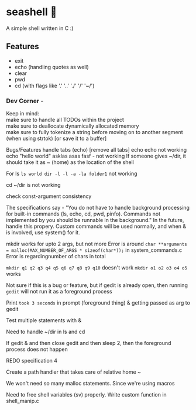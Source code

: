 # seashell 🐚
A simple shell written in C :)


## Features
* exit  
* echo (handling quotes as well)  
* clear  
* pwd  
* cd (with flags like '.' '..' './' '/' '~/')  





### Dev Corner -
Keep in mind:  
make sure to handle all TODOs within the project  
make sure to deallocate dynamically allocated memory  
make sure to fully tokenize a string before moving on to another segment (when using strtok) [or save it to a buffer]  

Bugs/Features
handle tabs (echo) [remove all tabs]
echo echo not working
echo "hello   world" asklas asas fasf - not working
If someone gives ~/dir, it should take it as ~ (home) as the location of the shell

For ls `ls world dir -l -l -a -la folder1` not working


cd ~/dir is not working

check const-argument consistency


The specifications say - "You do not have to handle background processing for built-in commands (ls, echo, cd, pwd, pinfo). Commands not implemented by you should be runnable in the background."
In the future, handle this propery. Custom commands will be used normally, and when & is involved, use system() for it.


mkdir works for upto 2 args, but not more
Error is around `char **arguments = malloc(MAX_NUMBER_OF_ARGS * sizeof(char*));` in system_commands.c
Error is regardingnumber of chars in total

`mkdir q1 q2 q3 q4 q5 q6 q7 q8 q9 q10` doesn't work
`mkdir o1 o2 o3 o4 o5` works

Not sure if this is a bug or feature, but if gedit is already open, then running `gedit` will not run it as a foreground process


Print `took 3 seconds` in prompt (foreground thing)
& getting passed as arg to gedit

Test multiple statements with &

Need to handle ~/dir in ls and cd

If gedit & and then close gedit and then sleep 2, then the foreground process does not happen

REDO specification 4

Create a path handler that takes care of relative home ~


We won't need so many malloc statements. Since we're using macros

Need to free shell variables (sv) properly.
Write custom function in shell_manip.c

